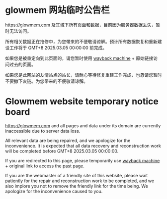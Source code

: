 # glowmem 网站临时公告栏

https://glowmem.com 及其域下所有页面和数据，目前因为服务器数据丢失，暂时无法访问。

所有相关数据正在抢修中，为您带来的不便敬请谅解。预计所有数据恢复和重新建设工作将于 GMT+8 2025.03.05 00:00:00 前完成。

如果您是被重定向到此页面的，请您暂时使用 [wayback machine](https://web.archive.org/) + 原始链接访问过去的页面。

如果您是此网站的友情站点的站长，请耐心等待修复重建工作完成，也恳请您暂时不要撤下友链。为您带来的不便敬请谅解。

# Glowmem website temporary notice board

https://glowmem.com and all pages and data under its domain are currently inaccessible due to server data loss.

All relevant data are being repaired, and we apologize for the inconvenience. It is expected that all data recovery and reconstruction work will be completed before GMT+8 2025.03.05 00:00:00.

If you are redirected to this page, please temporarily use [wayback machine](https://web.archive.org/) + original link to access the past page.

If you are the webmaster of a friendly site of this website, please wait patiently for the repair and reconstruction work to be completed, and we also implore you not to remove the friendly link for the time being. We apologize for the inconvenience caused to you.
